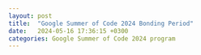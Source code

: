```yaml
---
layout: post
title:  "Google Summer of Code 2024 Bonding Period"
date:   2024-05-16 17:36:15 +0300
categories: Google Summer of Code 2024 program
---
```


